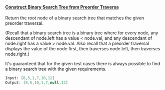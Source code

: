 #### [Construct Binary Search Tree from Preorder Traversa](https://github.com/gnaneswar0907/Algorithms/blob/master/Day_20/BSTFromPreOrder.java)

Return the root node of a binary search tree that matches the given preorder traversal.

(Recall that a binary search tree is a binary tree where for every node, any descendant of node.left has a value < node.val, and any descendant of node.right has a value > node.val. Also recall that a preorder traversal displays the value of the node first, then traverses node.left, then traverses node.right.)

It's guaranteed that for the given test cases there is always possible to find a binary search tree with the given requirements.

```java
Input: [8,5,1,7,10,12]
Output: [8,5,10,1,7,null,12]
```
